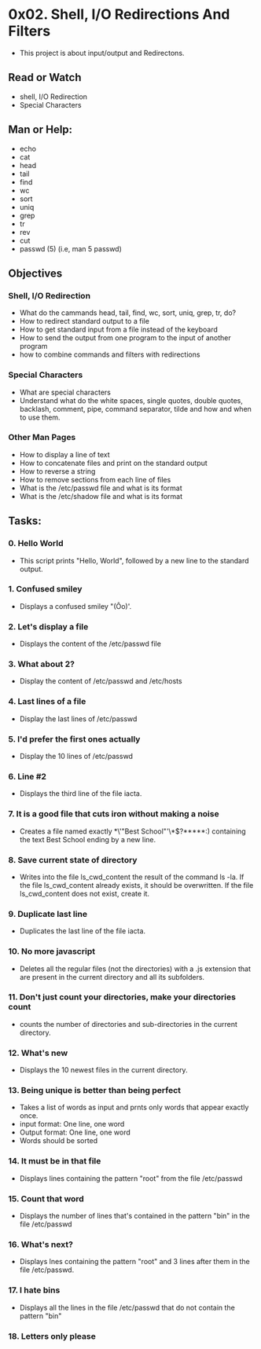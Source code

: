 # 0x02. Shell, I/O Redirections And Filters
* This project is about input/output and Redirectons.

## Read or Watch
* shell, I/O Redirection
* Special Characters

## Man or Help:
* echo
* cat
* head
* tail
* find
* wc
* sort
* uniq
* grep
* tr
* rev
* cut
* passwd (5) (i.e, man 5 passwd)

## Objectives
### Shell, I/O Redirection

* What do the cammands head, tail, find, wc, sort, uniq, grep, tr, do?
* How to redirect standard output to a file
* How to get standard input from a file instead of the keyboard
* How to send the output from one program to the input of another program
* how to combine commands and filters with redirections

### Special Characters

* What are special characters
* Understand what do the white spaces, single quotes, double quotes, backlash, comment, pipe, command separator, tilde and how and when to use them.

### Other Man Pages
* How to display a line of text
* How to concatenate files and print on the standard output
* How to reverse a string
* How to remove sections from each line of files
* What is the /etc/passwd file and what is its format
* What is the /etc/shadow file and what is its format

## Tasks:

### 0. Hello World
 * This script prints "Hello, World", followed by a new line to the standard output.

### 1. Confused smiley
* Displays a confused smiley "(Ôo)'.

### 2. Let's display a file
* Displays the content of the /etc/passwd file

### 3. What about 2?
* Display the content of /etc/passwd and /etc/hosts

### 4. Last lines of a file
* Display the last lines of /etc/passwd

### 5. I'd prefer the first ones actually
* Display the 10 lines of /etc/passwd

### 6. Line #2
* Displays the third line of the file iacta.

### 7. It is a good file that cuts iron without making a noise
* Creates a file named exactly \*\\'"Best School"\'\\*$\?\*\*\*\*\*:) containing the text Best School ending by a new line.

### 8. Save current state of directory
* Writes into the file ls_cwd_content the result of the command ls -la.
If the file ls_cwd_content already exists, it should be overwritten. If the file ls_cwd_content does not exist, create it.

### 9. Duplicate last line
* Duplicates the last line of the file iacta.

### 10. No more javascript
* Deletes all the regular files (not the directories) with a .js extension that are present in the current directory and all its subfolders.

### 11. Don't just count your directories, make your directories count
* counts the number of directories and sub-directories in the current directory.

### 12. What's new
* Displays the 10 newest files in the current directory.

### 13. Being unique is better than being perfect
* Takes a list of words as input and prnts only words that appear exactly once.
* input format: One line, one word
* Output format: One line, one word
* Words should be sorted
	
### 14. It must be in that file
* Displays lines containing the pattern "root" from the file /etc/passwd

### 15. Count that word
* Displays the number of lines that's contained in the pattern "bin" in the file /etc/passwd

### 16. What's next?
* Displays lnes containing the pattern "root" and 3 lines after them in the file /etc/passwd.

### 17. I hate bins
* Displays all the lines in the file /etc/passwd that do not contain the pattern "bin"

### 18. Letters only please
